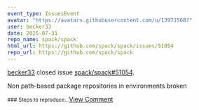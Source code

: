 ```yaml
---
event_type: IssuesEvent
avatar: "https://avatars.githubusercontent.com/u/13971568?"
user: becker33
date: 2025-07-31
repo_name: spack/spack
html_url: https://github.com/spack/spack/issues/51054
repo_url: https://github.com/spack/spack
---
```


<a href='https://github.com/becker33' target='_blank'>becker33</a> closed issue <a href='https://github.com/spack/spack/issues/51054' target='_blank'>spack/spack#51054</a>.

<p>Non path-based package repositories in environments broken</p><small>### Steps to reproduce...</small><a href='https://github.com/spack/spack/issues/51054' target='_blank'>View Comment</a>